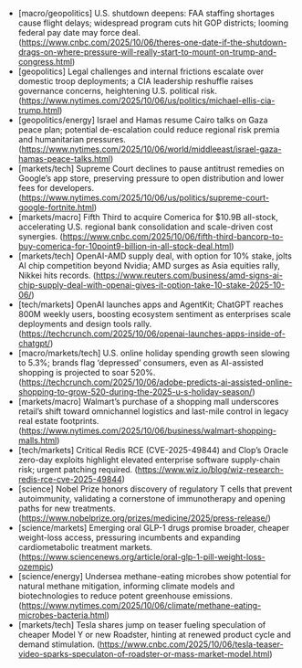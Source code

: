 - [macro/geopolitics] U.S. shutdown deepens: FAA staffing shortages cause flight delays; widespread program cuts hit GOP districts; looming federal pay date may force deal. (https://www.cnbc.com/2025/10/06/theres-one-date-if-the-shutdown-drags-on-where-pressure-will-really-start-to-mount-on-trump-and-congress.html)
- [geopolitics] Legal challenges and internal frictions escalate over domestic troop deployments; a CIA leadership reshuffle raises governance concerns, heightening U.S. political risk. (https://www.nytimes.com/2025/10/06/us/politics/michael-ellis-cia-trump.html)
- [geopolitics/energy] Israel and Hamas resume Cairo talks on Gaza peace plan; potential de-escalation could reduce regional risk premia and humanitarian pressures. (https://www.nytimes.com/2025/10/06/world/middleeast/israel-gaza-hamas-peace-talks.html)
- [markets/tech] Supreme Court declines to pause antitrust remedies on Google’s app store, preserving pressure to open distribution and lower fees for developers. (https://www.nytimes.com/2025/10/06/us/politics/supreme-court-google-fortnite.html)
- [markets/macro] Fifth Third to acquire Comerica for $10.9B all-stock, accelerating U.S. regional bank consolidation and scale-driven cost synergies. (https://www.cnbc.com/2025/10/06/fifth-third-bancorp-to-buy-comerica-for-10point9-billion-in-all-stock-deal.html)
- [markets/tech] OpenAI-AMD supply deal, with option for 10% stake, jolts AI chip competition beyond Nvidia; AMD surges as Asia equities rally, Nikkei hits records. (https://www.reuters.com/business/amd-signs-ai-chip-supply-deal-with-openai-gives-it-option-take-10-stake-2025-10-06/)
- [tech/markets] OpenAI launches apps and AgentKit; ChatGPT reaches 800M weekly users, boosting ecosystem sentiment as enterprises scale deployments and design tools rally. (https://techcrunch.com/2025/10/06/openai-launches-apps-inside-of-chatgpt/)
- [macro/markets/tech] U.S. online holiday spending growth seen slowing to 5.3%; brands flag ‘depressed’ consumers, even as AI-assisted shopping is projected to soar 520%. (https://techcrunch.com/2025/10/06/adobe-predicts-ai-assisted-online-shopping-to-grow-520-during-the-2025-u-s-holiday-season/)
- [markets/macro] Walmart’s purchase of a shopping mall underscores retail’s shift toward omnichannel logistics and last-mile control in legacy real estate footprints. (https://www.nytimes.com/2025/10/06/business/walmart-shopping-malls.html)
- [tech/markets] Critical Redis RCE (CVE-2025-49844) and Clop’s Oracle zero-day exploits highlight elevated enterprise software supply-chain risk; urgent patching required. (https://www.wiz.io/blog/wiz-research-redis-rce-cve-2025-49844)
- [science] Nobel Prize honors discovery of regulatory T cells that prevent autoimmunity, validating a cornerstone of immunotherapy and opening paths for new treatments. (https://www.nobelprize.org/prizes/medicine/2025/press-release/)
- [science/markets] Emerging oral GLP-1 drugs promise broader, cheaper weight-loss access, pressuring incumbents and expanding cardiometabolic treatment markets. (https://www.sciencenews.org/article/oral-glp-1-pill-weight-loss-ozempic)
- [science/energy] Undersea methane-eating microbes show potential for natural methane mitigation, informing climate models and biotechnologies to reduce potent greenhouse emissions. (https://www.nytimes.com/2025/10/06/climate/methane-eating-microbes-bacteria.html)
- [markets/tech] Tesla shares jump on teaser fueling speculation of cheaper Model Y or new Roadster, hinting at renewed product cycle and demand stimulation. (https://www.cnbc.com/2025/10/06/tesla-teaser-video-sparks-speculaton-of-roadster-or-mass-market-model.html)